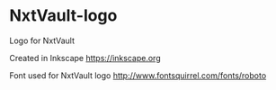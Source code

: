 # NxtVault-logo
Logo for NxtVault

Created in Inkscape https://inkscape.org

Font used for NxtVault logo http://www.fontsquirrel.com/fonts/roboto
